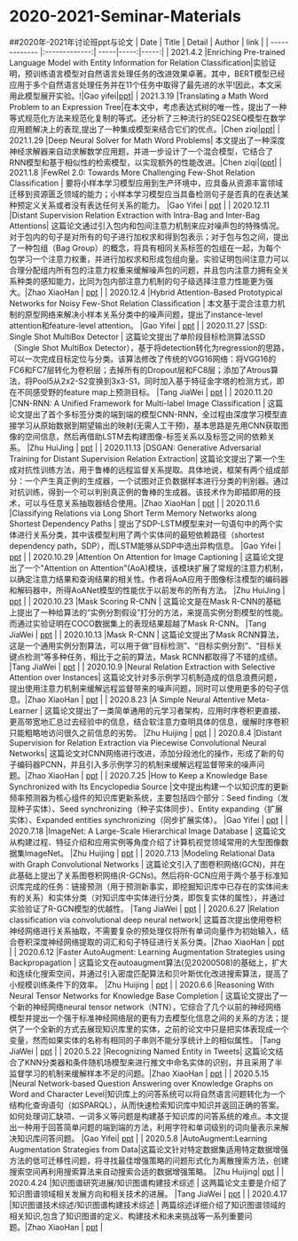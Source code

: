 # 2020-2021-Seminar-Materials
##2020年-2021年讨论班ppt与论文
| Date | Title | Detail | Author | link |
| ------------- |:-------------:| -----|-----:|-----:|
| 2021.4.2 |Enriching Pre-trained Language Model with Entity Information for Relation Classification|实验证明，预训练语言模型对自然语言处理任务的改进效果卓著。其中，BERT模型已经应用于多个自然语言处理任务并在11个任务中取得了最先进的水平!因此，本文采用此模型展开实验。!|Gao yifei|[ppt](https://github.com/Tbb-nj/2020-2021-Seminar-Materials/tree/main/20210319)|
| 2021.3.19 |Translating a Math Word Problem to an Expression Tree|在本文中，考虑表达式树的唯一性，提出了一种等式规范化方法来规范化复制的等式。还分析了三种流行的SEQ2SEQ模型在数学应用题解决上的表现,提出了一种集成模型来结合它们的优点。|Chen ziqi|[ppt](https://github.com/Tbb-nj/2020-2021-Seminar-Materials/tree/main/20210319)|
| 2021.1.29 |Deep Neural Solver for Math Word Problems| 本文提出了一种深度神经求解器来自动求解数学应用题，并进一步设计了一个混合模型，它结合了RNN模型和基于相似性的检索模型，以实现额外的性能改进。|Chen ziqi|([ppt](https://github.com/Tbb-nj/2020-2021-Seminar-Materials/tree/main/20210129)|
| 2021.1.8 |FewRel 2.0: Towards More Challenging Few-Shot Relation Classification | 要将小样本学习模型应用到生产环境中，应具备从资源丰富领域迁移到资源匮乏领域的能力；小样本学习模型应当具备检测句子是否真的在表达某种预定义关系或者没有表达任何关系的能力。 |Gao Yifei | [ppt](https://github.com/Tbb-nj/2020-2021-Seminar-Materials/tree/main/20210108) |
| 2020.12.11 |Distant Supervision Relation Extraction with Intra-Bag and Inter-Bag Attentions| 这篇论文通过引入包内和包间注意力机制来应对噪声包的特殊情况。对于包内的句子是对所有的句子进行加权求和得到包表示；对于包与包之间，提出了一种包组（Bag Group）的概念，将具有相同关系标签的包组在一起，为每个包学习一个注意力权重，并进行加权求和形成包组向量。实验证明包间注意力可以合理分配组内所有包的注意力权重来缓解噪声包的问题，并且包内注意力拥有全关系种类的感知能力，比同为包内部注意力机制的句子级选择注意力性能更为强大。|Zhao XiaoHan | [ppt](https://github.com/Tbb-nj/2020-2021-Seminar-Materials/tree/main/20201211) |
| 2020.12.4 |Hybrid Attention-Based Prototypical Networks for Noisy Few-Shot Relation Classification | 本文基于混合注意力机制的原型网络来解决小样本关系分类中的噪声问题，提出了instance-level attention和feature-level attention。 |Gao Yifei | [ppt](https://github.com/Tbb-nj/2020-2021-Seminar-Materials/tree/main/20201204) |
| 2020.11.27 |SSD: Single Shot MultiBox Detector | 这篇论文提出了单阶段目标检测算法SSD（Single Shot MultiBox Detector），基于将detection转化为regression的思路，可以一次完成目标定位与分类。该算法修改了传统的VGG16网络：将VGG16的FC6和FC7层转化为卷积层；去掉所有的Dropout层和FC8层；添加了Atrous算法，将Pool5从2x2-S2变换到3x3-S1，同时加入基于特征金字塔的检测方式，即在不同感受野的feature map上预测目标。 |Tang JiaWei | [ppt](https://github.com/Tbb-nj/2020-2021-Seminar-Materials/tree/main/20201127) |
| 2020.11.20 |CNN-RNN: A Unified Framework for Multi-label Image Classification | 这篇论文提出了首个多标签分类的端到端的模型CNN-RNN，全过程由深度学习模型直接学习从原始数据到期望输出的映射(无需人工干预)，基本思路是先用CNN获取图像的空间信息，然后再借助LSTM去构建图像-标签关系以及标签之间的依赖关系。 |Zhu HuiJing | [ppt](https://github.com/Tbb-nj/2020-2021-Seminar-Materials/tree/main/20201120) |
| 2020.11.13 |DSGAN: Generative Adversarial Training for Distant Supervision Relation Extraction| 这篇论文提出了第一个生成对抗性训练方法，用于鲁棒的远程监督关系提取。具体地说，框架有两个组成部分：一个产生真正例的生成器，一个试图对正负数据样本进行分类的判别器。通过对抗训练，得到一个可以判别真正例的鲁棒的生成器。该技术作为即插即用的技术，可以与任意关系抽取器结合使用。|Zhao XiaoHan | [ppt](https://github.com/Tbb-nj/2020-2021-Seminar-Materials/tree/main/20201113) |
| 2020.11.6 |Classifying Relations via Long Short Term Memory Networks along Shortest Dependency Paths | 提出了SDP-LSTM模型来对一句语句中的两个实体进行关系分类，其中该模型利用了两个实体间的最短依赖路径（shortest dependency path，SDP），而LSTM能够从SDP中选出异构信息。 |Gao Yifei | [ppt](https://github.com/Tbb-nj/2020-2021-Seminar-Materials/tree/main/20201106) |
| 2020.10.29 |Attention On Attention for  Image Captioning | 这篇论文提出了一个"Attention on Attention"(AoA)模块，该模块扩展了常规的注意力机制，以确定注意力结果和查询结果的相关性。作者将AoA应用于图像标注模型的编码器和解码器中，所得AoANet模型的性能优于以前发布的所有方法。 |Zhu HuiJing | [ppt](https://github.com/Tbb-nj/2020-2021-Seminar-Materials/tree/main/20201029) |
| 2020.10.23 |Mask Scoring R-CNN | 这篇论文是在Mask R-CNN的基础上提出了一种给算法的“实例分割假设”打分的方法，来提高实例分割模型的性能。而通过实验证明在COCO数据集上的表现结果超越了Mask R-CNN。 |Tang JiaWei | [ppt](https://github.com/Tbb-nj/2020-2021-Seminar-Materials/tree/main/20201023) |
| 2020.10.13 |Mask R-CNN | 这篇论文提出了Mask RCNN算法，这是一个通用实例分割算法，可以用于做“目标检测”、“目标实例分割”、“目标关键点检测”等多种任务，相比于之前的算法，Mask RCNN都取得了不错的成绩。 |Tang JiaWei | [ppt](https://github.com/Tbb-nj/2020-2021-Seminar-Materials/tree/main/20201013) |
| 2020.10.9 |Neural Relation Extraction with Selective Attention over Instances| 这篇论文针对多示例学习机制造成的信息浪费问题，提出使用注意力机制来缓解远程监督带来的噪声问题，同时可以使用更多的句子信息。|Zhao XiaoHan | [ppt](https://github.com/Tbb-nj/2020-2021-Seminar-Materials/tree/main/20201009) |
| 2020.8.23 |A Simple Neural Attentive Meta-Learner | 这篇论文提出了一类简单通用的元学习者架构，应用时序卷积更直接、更高带宽地汇总过去经验中的信息，结合软注意力查明具体的信息，缓解时序卷积只能粗略地访问很久之前信息的劣势。 |Zhu Huijing | [ppt](https://github.com/Tbb-nj/2020-2021-Seminar-Materials/tree/main/20200823) |
| 2020.8.4 |Distant Supervision for Relation Extraction via Piecewise Convolutional Neural Networks| 这篇论文对CNN网络进行改进，添加分段池化的操作，形成了新的句子编码器PCNN，并且引入多示例学习的机制来缓解远程监督带来的噪声问题。|Zhao XiaoHan | [ppt](https://github.com/Tbb-nj/2020-2021-Seminar-Materials/tree/main/20200804) |
| 2020.7.25 |How to Keep a Knowledge Base Synchronized with Its Encyclopedia Source |文中提出构建一个以知识库的更新频率预测器为核心组件的知识库更新系统，主要包括四个部分：Seed finding（发现种子实体）、Seed synchronizing（种子实体同步）、Entity expanding（扩展实体）、Expanded entities synchronizing（同步扩展实体）。 |Gao Yifei | [ppt](https://github.com/Tbb-nj/2020-2021-Seminar-Materials/tree/main/20200725) |
| 2020.7.18 |ImageNet: A Large-Scale Hierarchical Image Database | 这篇论文从构建过程、特征介绍和应用实例等角度介绍了计算机视觉领域常用的大型图像数据集ImageNet。 |Zhu Huijing | [ppt](https://github.com/Tbb-nj/2020-2021-Seminar-Materials/tree/main/20200718) |
| 2020.7.13 |Modeling Relational Data with Graph Convolutional Networks | 这篇论文引入了图卷积网络(GCN)，并在此基础上提出了关系图卷积网络(R-GCNs)。然后将R-GCN应用于两个基于标准知识库完成的任务：链接预测（用于预测新事实，即挖掘知识库中已存在的实体间未有的关系）和实体分类（对知识库中实体进行分类，即恢复实体的属性），并通过实验验证了R-GCN模型的优越性。 |Tang JiaWei | [ppt](https://github.com/Tbb-nj/2020-2021-Seminar-Materials/tree/main/20200713) |
| 2020.6.27 |Relation classification via convolutional deep neural network| 这篇首次提出使用卷积神经网络进行关系抽取，不需要复杂的预处理仅将所有单词向量作为初始输入，结合卷积深度神经网络提取的词汇和句子特征进行关系分类。|Zhao XiaoHan | [ppt](https://github.com/Tbb-nj/2020-2021-Seminar-Materials/tree/main/20200627) |
| 2020.6.12 |Faster AutoAugment: Learning Augmentation Strategies using Backpropagation | 这篇论文在autoaugment算法(见20200508)的基础上，扩大和连续化搜索空间，并通过引入密度匹配算法和贝叶斯优化改进搜索算法，提高了小规模训练条件下的效率。 |Zhu Huijing | [ppt](https://github.com/Tbb-nj/2020-2021-Seminar-Materials/tree/main/20200612) |
| 2020.6.6 |Reasoning With Neural Tensor Networks for Knowledge Base Completion | 这篇论文提出了一个新的神经网络neural tensor network（NTN），它综合了几个以前的神经网络模型并提出一个强于标准神经网络层的更有力去模型化信息之间的关系的方法；提供了一个全新的方式去展现知识库里的实体，之前的论文中只是把实体表现成一个变量，然而如果实体的名称有相同的子串则不能分享统计上的相似属性。 |Tang JiaWei | [ppt](https://github.com/Tbb-nj/2020-2021-Seminar-Materials/tree/main/20200606) |
| 2020.5.22 |Recognizing Named Entity in Tweets| 这篇论文结合了KNN分类器和条件随机场模型来进行推文中命名实体的识别，并且采用了半监督学习的机制来缓解样本不足的问题。|Zhao XiaoHan | [ppt](https://github.com/Tbb-nj/2020-2021-Seminar-Materials/tree/main/20200522) |
| 2020.5.15 |Neural Network-based Question Answering over Knowledge Graphs on Word and Character Level|知识库上的问答系统可以将自然语言问题转化为一个结构化查询语句（如SPARQL），从而快速检索知识库中知识并返回正确的答案。如何处理词汇缺项、一词多义等问题是构建基于知识库的问答系统的难点。本文提出一种用于回答简单问题的端到端的方法，利用字符和单词级别的词向量表示来解决知识库问答问题。 |Gao Yifei| [ppt](https://github.com/Tbb-nj/2020-2021-Seminar-Materials/tree/main/20200515) |
| 2020.5.8 |AutoAugment:Learning Augmentation Strategies from Data|这篇论文针对特定数据集适用特定数据增强方法的低可迁移性问题，将寻找最佳增强策略的问题形式化为离散搜索方法，创建搜索空间再利用搜索算法来自动搜索合适的数据增强策略。 |Zhu Huijing| [ppt](https://github.com/Tbb-nj/2020-2021-Seminar-Materials/tree/main/20200508) |
| 2020.4.24 |知识图谱研究进展/知识图谱构建技术综述 | 这两篇论文主要是介绍了知识图谱领域相关发展方向和相关技术的进展。 |Tang JiaWei | [ppt](https://github.com/Tbb-nj/2020-2021-Seminar-Materials/tree/main/20200424) |
| 2020.4.17 |知识图谱技术综述/知识图谱构建技术综述 | 两篇综述详细介绍了知识图谱领域的相关知识,包含了知识图谱的定义、构建技术和未来挑战等一系列重要问题。|Zhao XiaoHan | [ppt](https://github.com/Tbb-nj/2020-2021-Seminar-Materials/tree/main/20200417) |
